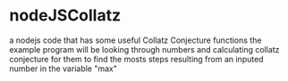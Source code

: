 # nodeJSCollatz
a nodejs code that has some useful Collatz Conjecture functions
the example program will be looking through numbers and calculating collatz conjecture for them
to find the mosts steps resulting from an inputed number in the variable "max"
